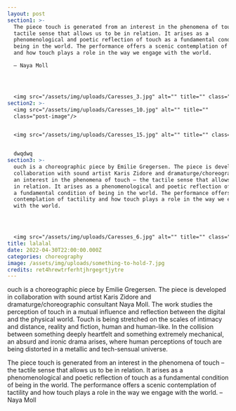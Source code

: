 ```yaml
---
layout: post
section1: >-
  The piece touch is generated from an interest in the phenomena of touch – the
  tactile sense that allows us to be in relation. It arises as a
  phenomenological and poetic reflection of touch as a fundamental condition of
  being in the world. The performance offers a scenic contemplation of tactility
  and how touch plays a role in the way we engage with the world.

  – Naya Moll




  <img src="/assets/img/uploads/Caresses_3.jpg" alt="" title="" class="post-image"/>
section2: >-
  <img src="/assets/img/uploads/Caresses_10.jpg" alt="" title=""
  class="post-image"/>


  <img src="/assets/img/uploads/Caresses_15.jpg" alt="" title="" class="post-image"/>


  dwqdwq
section3: >-
  ouch is a choreographic piece by Emilie Gregersen. The piece is developed in
  collaboration with sound artist Karis Zidore and dramaturge/choreographic rom
  an interest in the phenomena of touch – the tactile sense that allows us to be
  in relation. It arises as a phenomenological and poetic reflection of touch as
  a fundamental condition of being in the world. The performance offers a scenic
  contemplation of tactility and how touch plays a role in the way we engage
  with the world.




  <img src="/assets/img/uploads/Caresses_6.jpg" alt="" title="" class="post-image"/>
title: lalalal
date: 2022-04-30T22:00:00.000Z
categories: choreography
image: /assets/img/uploads/something-to-hold-7.jpg
credits: ret4hrewtrferhtjhrgegrtjytre
---
```

ouch is a choreographic piece by Emilie Gregersen. The piece is developed in collaboration with sound artist Karis Zidore and dramaturge/choreographic consultant Naya Moll. The work studies the perception of touch in a mutual influence and reflection between the digital and the physical world. Touch is being stretched on the scales of intimacy and distance, reality and fiction, human and human-like. In the collision between something deeply heartfelt and something extremely mechanical, an absurd and ironic drama arises, where human perceptions of touch are being distorted in a metallic and tech-sensual universe.

The piece touch is generated from an interest in the phenomena of touch – the tactile sense that allows us to be in relation. It arises as a phenomenological and poetic reflection of touch as a fundamental condition of being in the world. The performance offers a scenic contemplation of tactility and how touch plays a role in the way we engage with the world.
– Naya Moll



<img src="/assets/img/uploads/Caresses_15.jpg" alt="" title="" class="post-image"/>
